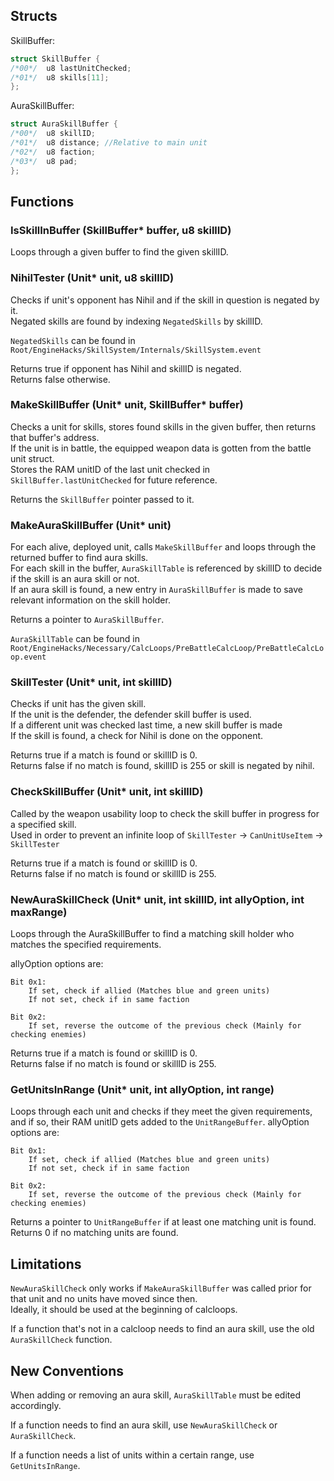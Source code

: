 ## Structs
SkillBuffer:
```c
struct SkillBuffer {
/*00*/  u8 lastUnitChecked;
/*01*/  u8 skills[11];
};
```

AuraSkillBuffer:
```c
struct AuraSkillBuffer {
/*00*/  u8 skillID;
/*01*/  u8 distance; //Relative to main unit
/*02*/  u8 faction;
/*03*/  u8 pad;
};
```

## Functions

### IsSkillInBuffer (SkillBuffer* buffer, u8 skillID)
Loops through a given buffer to find the given skillID.  

### NihilTester (Unit* unit, u8 skillID)
Checks if unit's opponent has Nihil and if the skill in question is negated by it.  
Negated skills are found by indexing `NegatedSkills` by skillID.  

`NegatedSkills` can be found in
`Root/EngineHacks/SkillSystem/Internals/SkillSystem.event`

Returns true if opponent has Nihil and skillID is negated.  
Returns false otherwise.  

### MakeSkillBuffer (Unit* unit, SkillBuffer* buffer)
Checks a unit for skills, stores found skills in the given buffer, then returns that buffer's address.  
If the unit is in battle, the equipped weapon data is gotten from the battle unit struct.  
Stores the RAM unitID of the last unit checked in `SkillBuffer.lastUnitChecked` for future reference.  

Returns the `SkillBuffer` pointer passed to it.


### MakeAuraSkillBuffer (Unit* unit)
For each alive, deployed unit, calls `MakeSkillBuffer` and loops through the returned buffer to find aura skills.  
For each skill in the buffer, `AuraSkillTable` is referenced by skillID to decide if the skill is an aura skill or not.  
If an aura skill is found, a new entry in `AuraSkillBuffer` is made to save relevant information on the skill holder.  

Returns a pointer to `AuraSkillBuffer`.  

`AuraSkillTable` can be found in  
`Root/EngineHacks/Necessary/CalcLoops/PreBattleCalcLoop/PreBattleCalcLoop.event`


### SkillTester (Unit* unit, int skillID)
Checks if unit has the given skill.  
If the unit is the defender, the defender skill buffer is used.    
If a different unit was checked last time, a new skill buffer is made  
If the skill is found, a check for Nihil is done on the opponent.  

Returns true if a match is found or skillID is 0.  
Returns false if no match is found, skillID is 255 or skill is negated by nihil.  


### CheckSkillBuffer (Unit* unit, int skillID)
Called by the weapon usability loop to check the skill buffer in progress for a specified skill.  
Used in order to prevent an infinite loop of `SkillTester` -> `CanUnitUseItem` -> `SkillTester`  

Returns true if a match is found or skillID is 0.  
Returns false if no match is found or skillID is 255.  


### NewAuraSkillCheck (Unit* unit, int skillID, int allyOption, int maxRange)
Loops through the AuraSkillBuffer to find a matching skill holder who matches the specified requirements.

allyOption options are:
```
Bit 0x1:
    If set, check if allied (Matches blue and green units)
    If not set, check if in same faction

Bit 0x2:
    If set, reverse the outcome of the previous check (Mainly for checking enemies)
```

Returns true if a match is found or skillID is 0.  
Returns false if no match is found or skillID is 255.  


### GetUnitsInRange (Unit* unit, int allyOption, int range)
Loops through each unit and checks if they meet the given requirements, and if so, their RAM unitID gets added to the `UnitRangeBuffer`.
allyOption options are:
```
Bit 0x1:
    If set, check if allied (Matches blue and green units)
    If not set, check if in same faction

Bit 0x2:
    If set, reverse the outcome of the previous check (Mainly for checking enemies)
```

Returns a pointer to `UnitRangeBuffer` if at least one matching unit is found.  
Returns 0 if no matching units are found.  


## Limitations
`NewAuraSkillCheck` only works if `MakeAuraSkillBuffer` was called prior for that unit and no units have moved since then.  
Ideally, it should be used at the beginning of calcloops.  

If a function that's not in a calcloop needs to find an aura skill, use the old `AuraSkillCheck` function.  


## New Conventions
When adding or removing an aura skill, `AuraSkillTable` must be edited accordingly.  

If a function needs to find an aura skill, use `NewAuraSkillCheck` or `AuraSkillCheck`.  

If a function needs a list of units within a certain range, use `GetUnitsInRange`.  
